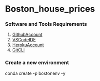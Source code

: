 # Boston_house_prices

### Software and Tools Requirements

1. [GithubAccount](https://github.com)
2. [VSCodeIDE](https://code.visualstudio.com)
3. [HerokuAccount](https://heroku.com)
4. [GitCLI](https://git-scm.com/book/en/v2/Getting-Started-The-Command-Line)

### Create a new environment

conda create -p bostonenv -y

